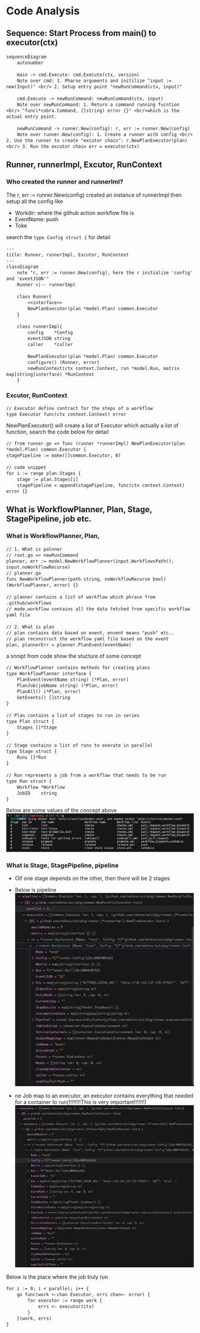 # Code Analysis

## Sequence: Start Process from main() to executor(ctx)
```mermaid
sequenceDiagram
    autonumber

    main -> cmd.Execute: cmd.Execute(ctx, version)
    Note over cmd: 1. Pharse arguments and initilize "input := new(Input)" <br/> 2. Setup entry point "newRunCommand(ctx, input)"

    cmd.Execute -> newRunCommand: newRunCommand(ctx, input)
    Note over newRunCommand: 1. Return a command running fucntion <br/> "func(*cobra.Command, []string) error {}" <br/>which is the actual entry point.

    newRunCommand -> runner.New(config): r, err := runner.New(config)
    Note over runner.New(config): 1. Create a runner with config <br/> 2. Use the runner to create "excutor chain": r.NewPlanExecutor(plan)  <br/> 3. Run the excutor chain err = executor(ctx)
```

## Runner, runnerImpl, Excutor, RunContext
### Who created the runner and runnerIml?
The r, err := runner.New(config) created an instance of runnerImpl then setup all the config like

* Workdir: where the github action workflow file is
* EventName: push
* Toke

search the `type Config struct {` for detail


```mermaid
---
title: Runner, runnerImpl, Excutor, RunContext
---
classDiagram
    note "r, err := runner.New(config), here the r initialize 'config' and 'eventJSON'"
    Runner <|-- runnerImpl

    class Runner{
        <<interface>>
        NewPlanExecutor(plan *model.Plan) common.Executor
    }

    class runnerImpl{
        config    *Config
        eventJSON string
        caller    *caller 

        NewPlanExecutor(plan *model.Plan) common.Executor
        configure() (Runner, error)
        newRunContext(ctx context.Context, run *model.Run, matrix map[string]interface) *RunContext
    }
```
### Excutor, RunContext
```golang
// Executor define contract for the steps of a workflow
type Executor func(ctx context.Context) error
```
NewPlanExecutor() will create a list of Executor which actually a list of function, search the code below for detail
```golang
// from runner.go => func (runner *runnerImpl) NewPlanExecutor(plan *model.Plan) common.Executor {
stagePipeline := make([]common.Executor, 0)

// code snippet
for i := range plan.Stages {
    stage := plan.Stages[i]
    stagePipeline = append(stagePipeline, func(ctx context.Context) error {}
```

## What is WorkflowPlanner, Plan, Stage, StagePipeline, job etc.
### What is WorkflowPlanner, Plan,
```golang
// 1. What is palnner
// root.go => newRunCommand
planner, err := model.NewWorkflowPlanner(input.WorkflowsPath(), input.noWorkflowRecurse)
// planner.go
func NewWorkflowPlanner(path string, noWorkflowRecurse bool) (WorkflowPlanner, error) {}

// planner contains a list of workflow which phrase from .github/workflows
// mode.workflow contains all the data fetched from specific workflow yaml file

// 2. What is plan
// plan contains data based on event, envent means "push" etc..
// plan reconstruct the workflow yaml file based on the event
plan, plannerErr = planner.PlanEvent(eventName)
```

a snnipt from code show the stucture of some concept
```golang
// WorkflowPlanner contains methods for creating plans
type WorkflowPlanner interface {
	PlanEvent(eventName string) (*Plan, error)
	PlanJob(jobName string) (*Plan, error)
	PlanAll() (*Plan, error)
	GetEvents() []string
}

// Plan contains a list of stages to run in series
type Plan struct {
	Stages []*Stage
}

// Stage contains a list of runs to execute in parallel
type Stage struct {
	Runs []*Run
}

// Run represents a job from a workflow that needs to be run
type Run struct {
	Workflow *Workflow
	JobID    string
}
```
Below are some values of the concept above
![act -l -g.png](./act%20-l%20-g.png)

### What is Stage, StagePipeline, pipeline
* Oif one stage depends on the other, then there will be 2 stages
* Below is pipeline
![pipeline.png](./pipeline.png)

* ne Job map to an executor, an executor contains everything that needed for a container to run(!!!!!!!!This is very important!!!!!!!)
![executor.png](./executor.png)

Below is the place where the job truly run
```golang
for i := 0; i < parallel; i++ {
	go func(work <-chan Executor, errs chan<- error) {
		for executor := range work {
			errs <- executor(ctx)
		}
	}(work, errs)
}
```